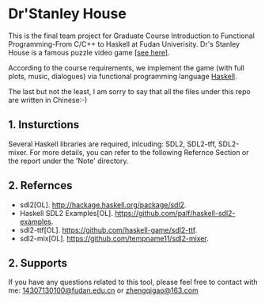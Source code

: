 # Dr'Stanley House

This is the final team project for Graduate Course Introduction to Functional Programming-From C/C++ to Haskell at Fudan Univerisity. Dr's Stanley House is a famous puzzle video game [[see here]](https://jayisgames.com/review/dr-stanleys-house.php).

According to the course requirements, we implement the game (with full plots, music, dialogues) via functional programming language [Haskell](https://www.haskell.org/).


The last but not the least, I am sorry to say that all the files under this repo are written in Chinese:-)

## 1. Insturctions

Several Haskell libraries are required, inlcuding: SDL2, SDL2-tff, SDL2-mixer. For more details, you can refer to the following Refernce Section or the report under the 'Note' directory.

## 2. Refernces

+ sdl2[OL]. http://hackage.haskell.org/package/sdl2.
+ Haskell SDL2 Examples[OL]. https://github.com/palf/haskell-sdl2-examples.
+ sdl2-ttf[OL]. https://github.com/haskell-game/sdl2-ttf.
+ sdl2-mix[OL]. https://github.com/tempname11/sdl2-mixer.

## 2. Supports

If you have any questions related to this tool, please feel free to contact with me: <14307130100@fudan.edu.cn> or <zhengqigao@163.com>